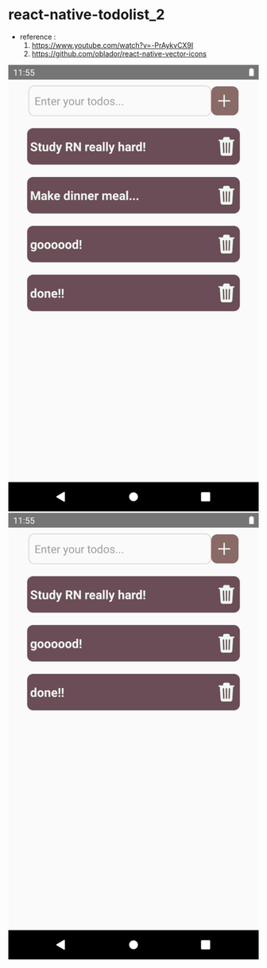 # react-native-todolist_2

- reference : 
    1. https://www.youtube.com/watch?v=-PrAykvCX9I
    2. https://github.com/oblador/react-native-vector-icons


![result1](./screenshots/result1.png)
![result2](./screenshots/result2.png)